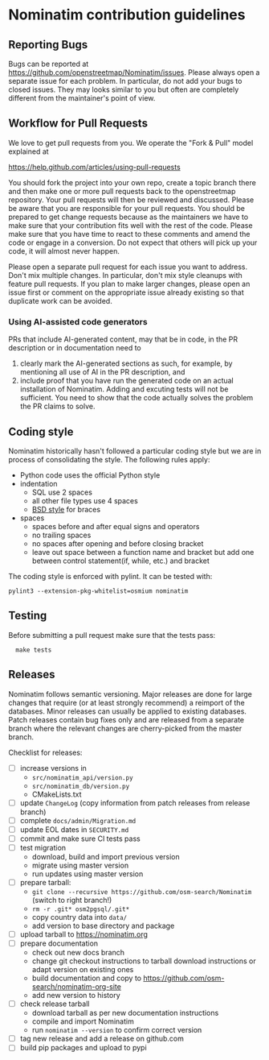 # Nominatim contribution guidelines

## Reporting Bugs

Bugs can be reported at https://github.com/openstreetmap/Nominatim/issues.
Please always open a separate issue for each problem. In particular, do
not add your bugs to closed issues. They may looks similar to you but
often are completely different from the maintainer's point of view.

## Workflow for Pull Requests

We love to get pull requests from you. We operate the "Fork & Pull" model
explained at

https://help.github.com/articles/using-pull-requests

You should fork the project into your own repo, create a topic branch
there and then make one or more pull requests back to the openstreetmap repository.
Your pull requests will then be reviewed and discussed. Please be aware
that you are responsible for your pull requests. You should be prepared
to get change requests because as the maintainers we have to make sure
that your contribution fits well with the rest of the code. Please make
sure that you have time to react to these comments and amend the code or
engage in a conversion. Do not expect that others will pick up your code,
it will almost never happen.

Please open a separate pull request for each issue you want to address.
Don't mix multiple changes. In particular, don't mix style cleanups with
feature pull requests. If you plan to make larger changes, please open
an issue first or comment on the appropriate issue already existing so
that duplicate work can be avoided.

### Using AI-assisted code generators

PRs that include AI-generated content, may that be in code, in the PR
description or in documentation need to

1. clearly mark the AI-generated sections as such, for example, by
   mentioning all use of AI in the PR description, and
2. include proof that you have run the generated code on an actual
   installation of Nominatim. Adding and excuting tests will not be
   sufficient. You need to show that the code actually solves the problem
   the PR claims to solve.


## Coding style

Nominatim historically hasn't followed a particular coding style but we
are in process of consolidating the style. The following rules apply:

 * Python code uses the official Python style
 * indentation
   * SQL use 2 spaces
   * all other file types use 4 spaces
   * [BSD style](https://en.wikipedia.org/wiki/Indent_style#Allman_style) for braces
 * spaces
   * spaces before and after equal signs and operators
   * no trailing spaces
   * no spaces after opening and before closing bracket
   * leave out space between a function name and bracket
     but add one between control statement(if, while, etc.) and bracket

The coding style is enforced with pylint. It can be tested with:

```
pylint3 --extension-pkg-whitelist=osmium nominatim
```

## Testing

Before submitting a pull request make sure that the tests pass:

```
  make tests
```

## Releases

Nominatim follows semantic versioning. Major releases are done for large changes
that require (or at least strongly recommend) a reimport of the databases.
Minor releases can usually be applied to existing databases. Patch releases
contain bug fixes only and are released from a separate branch where the
relevant changes are cherry-picked from the master branch.

Checklist for releases:

* [ ] increase versions in
  * `src/nominatim_api/version.py`
  * `src/nominatim_db/version.py`
  * CMakeLists.txt
* [ ] update `ChangeLog` (copy information from patch releases from release branch)
* [ ] complete `docs/admin/Migration.md`
* [ ] update EOL dates in `SECURITY.md`
* [ ] commit and make sure CI tests pass
* [ ] test migration
  * download, build and import previous version
  * migrate using master version
  * run updates using master version
* [ ] prepare tarball:
  * `git clone --recursive https://github.com/osm-search/Nominatim` (switch to right branch!)
  * `rm -r .git* osm2pgsql/.git*`
  * copy country data into `data/`
  * add version to base directory and package
* [ ] upload tarball to https://nominatim.org
* [ ] prepare documentation
  * check out new docs branch
  * change git checkout instructions to tarball download instructions or adapt version on existing ones
  * build documentation and copy to https://github.com/osm-search/nominatim-org-site
  * add new version to history
* [ ] check release tarball
  * download tarball as per new documentation instructions
  * compile and import Nominatim
  * run `nominatim --version` to confirm correct version
* [ ] tag new release and add a release on github.com
* [ ] build pip packages and upload to pypi
